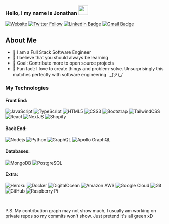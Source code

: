 ### Hello, I my name is Jonathan <img src="https://raw.githubusercontent.com/jclarktech/jclarktech/main/wave.gif" width="30px">

[![Website](https://img.shields.io/website?label=refactorthis.dev&style=for-the-badge&url=https%3A%2F%2Frefactorthis.dev)](https://refactorthis.dev)
[![Twitter Follow](https://img.shields.io/twitter/follow/refactor_this?color=1DA1F2&logo=twitter&style=for-the-badge)](https://twitter.com/intent/follow?original_referer=https%3A%2F%2Fgithub.com%2Frefactor-this&screen_name=refactor_this)
[![Linkedin Badge](https://img.shields.io/badge/LinkedIn-blue?style=for-the-badge&logo=linkedin&logoColor=white&link=https://www.linkedin.com/in/jonathan-b-clark/)](https://www.linkedin.com/in/jonathan-b-clark/)
[![Gmail Badge](https://img.shields.io/badge/Email-red?style=for-the-badge&logo=gmail&logoColor=white&link=mailto:contact@refactorthis.dev)](mailto:contact@refactorthis.dev)

## About Me

- 🎳 I am a Full Stack Software Engineer
- 🤔 I believe that you should always be learning
- 🥅 Goal: Contribute more to open source projects
- 🎉 Fun fact: I love to create things and problem-solve. Unsurprisingly this matches perfectly with software engineering ¯\_(ツ)_/¯ 
  <br />

### My Technologies

#### Front End:

![JavaScript](https://img.shields.io/badge/-JavaScript-yellow?style=flat-square&logo=javascript&logoColor=white)
![TypeScript](https://img.shields.io/badge/-TypeScript-007ACC?style=flat-square&logo=typescript)
![HTML5](https://img.shields.io/badge/-HTML5-E34F26?style=flat-square&logo=html5&logoColor=white)
![CSS3](https://img.shields.io/badge/-CSS3-1572B6?style=flat-square&logo=css3)
![Bootstrap](https://img.shields.io/badge/-Bootstrap-563D7C?style=flat-square&logo=bootstrap)
![TailwindCSS](https://img.shields.io/badge/-TailwindCSS-38B2AC?style=flat-square&logo=tailwind-css&logoColor=ffffff)
![React](https://img.shields.io/badge/-React-black?style=flat-square&logo=react)
![NextJS](https://img.shields.io/badge/-NextJS-000000?style=flat-square&logo=next.js&logoColor=ffffff)
![Shopify](https://img.shields.io/badge/-Shopify-000000?style=flat-square&logo=shopify&logoColor=96bf48)

#### Back End:

![Nodejs](https://img.shields.io/badge/-Nodejs-green?style=flat-square&logo=Node.js&logoColor=black)
![Python](https://img.shields.io/badge/-Python-blue?style=flat-square&logo=Python&logoColor=yellow)
![GraphQL](https://img.shields.io/badge/-GraphQL-E10098?style=flat-square&logo=graphql)
![Apollo GraphQL](https://img.shields.io/badge/-Apollo%20GraphQL-311C87?style=flat-square&logo=apollo-graphql)

<!-- ![Java](https://img.shields.io/badge/-Java-E34F26?style=flat-square&logo=java&logoColor=white) -->

#### Databases:

![MongoDB](https://img.shields.io/badge/-MongoDB-black?style=flat-square&logo=mongodb)
![PostgreSQL](https://img.shields.io/badge/-PostgreSQL-336791?style=flat-square&logo=postgresql)

#### Extra:

![Heroku](https://img.shields.io/badge/-Heroku-430098?style=flat-square&logo=heroku)
![Docker](https://img.shields.io/badge/-Docker-black?style=flat-square&logo=docker)
![DigitalOcean](https://img.shields.io/badge/-Digital%20Ocean-darkblue?style=flat-square&logo=digitalocean)
![Amazon AWS](https://img.shields.io/badge/Amazon%20AWS-232F3E?style=flat-square&logo=amazon-aws)
![Google Cloud](https://img.shields.io/badge/Google%20Cloud-black?style=flat-square&logo=google-cloud)
![Git](https://img.shields.io/badge/-Git-black?style=flat-square&logo=git)
![GitHub](https://img.shields.io/badge/-GitHub-181717?style=flat-square&logo=github)
![Raspberry Pi](https://img.shields.io/badge/-Raspberry%20Pi-C51A4A?style=flat-square&logo=Raspberry-Pi)

<br />

<!-- ![Github Stats](https://github-readme-stats.vercel.app/api?username=refactor-this&count_private=true&show_icons=true&include_all_commits=true) -->
P.S. My contribution graph may not show much, I usually am working on private repos so my commits won't show. Just pretend it's all green xD

[website]: https://refactorthis.dev
[twitter]: https://twitter.com/refactor_this
[linkedin]: https://linkedin.com/in/jonathan-b-clark
